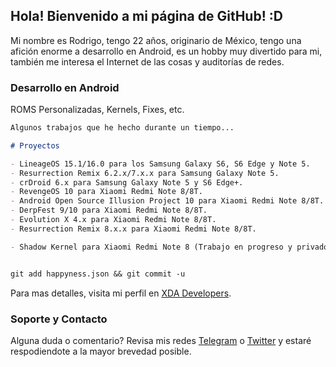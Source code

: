 ## Hola! Bienvenido a mi página de GitHub! :D

Mi nombre es Rodrigo, tengo 22 años, originario de México, tengo una afición enorme a desarrollo en Android, es un hobby muy divertido para mi, también me interesa el Internet de las cosas y auditorías de redes.

### Desarrollo en Android

ROMS Personalizadas, Kernels, Fixes, etc.

```markdown
Algunos trabajos que he hecho durante un tiempo...

# Proyectos

- LineageOS 15.1/16.0 para los Samsung Galaxy S6, S6 Edge y Note 5.
- Resurrection Remix 6.2.x/7.x.x para Samsung Galaxy Note 5.
- crDroid 6.x para Samsung Galaxy Note 5 y S6 Edge+.
- RevengeOS 10 para Xiaomi Redmi Note 8/8T.
- Android Open Source Illusion Project 10 para Xiaomi Redmi Note 8/8T.
- DerpFest 9/10 para Xiaomi Redmi Note 8/8T.
- Evolution X 4.x para Xiaomi Redmi Note 8/8T.
- Resurrection Remix 8.x.x para Xiaomi Redmi Note 8/8T.

- Shadow Kernel para Xiaomi Redmi Note 8 (Trabajo en progreso y privado, por el momento).


git add happyness.json && git commit -u


```

Para mas detalles, visita mi perfil en [XDA Developers](https://forum.xda-developers.com/member.php?u=6877568).



### Soporte y Contacto

Alguna duda o comentario? Revisa mis redes [Telegram](https://t.me/DqrKn3Zz) o [Twitter](https://twitter.com/DqrKn3Zz?s=09) y estaré respodiendote a la mayor brevedad posible.
